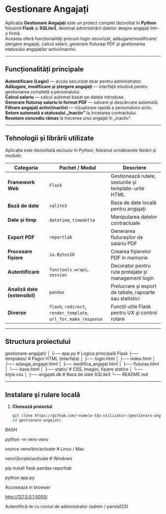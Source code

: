 #  Gestionare Angajați

Aplicația **Gestionare Angajați** este un proiect complet dezvoltat în **Python** folosind **Flask** și **SQLite3**, destinat administrării datelor despre angajați într-o firmă.  
Aceasta oferă funcționalități precum login securizat, adăugare/modificare/ștergere angajați, calcul salarii, generare fluturași PDF și gestionarea statusului angajaților activi/inactivi.

---

##  Funcționalități principale

**Autentificare (Login)** — acces securizat doar pentru administrator.  
**Adăugare, modificare și ștergere angajați** — interfață intuitivă pentru gestionarea completă a personalului.  
**Calcul salariu** — calcul automat bazat pe datele introduse.  
**Generare fluturaș salariu în format PDF** — salvare și descărcare automată.  
**Filtrare angajați activi/inactivi** — vizualizare rapidă a personalului activ.  
**Setare automată a statusului „Inactiv”** la încetarea contractului.  
**Resetare concediu rămas** la trecerea unui angajat în „inactiv”.  

---

##  Tehnologii și librării utilizate

Aplicația este dezvoltată exclusiv în Python, folosind următoarele librării și module:

| Categoria | Pachet / Modul | Descriere |
|------------|----------------|-----------|
| **Framework Web** | `Flask` | Gestionează rutele, sesiunile și template-urile HTML |
| **Bază de date** | `sqlite3` | Baza de date locală pentru angajați |
| **Date și timp** | `datetime`, `timedelta` | Manipularea datelor contractuale |
| **Export PDF** | `reportlab` | Generarea fluturașilor de salariu PDF |
| **Procesare fișiere** | `io.BytesIO` | Crearea fișierelor PDF în memorie |
| **Autentificare** | `functools.wraps`, `session` | Decorator pentru rute protejate și management login |
| **Analiză date (extensibil)** | `pandas` | Prelucrare și export de tabele, rapoarte sau statistici |
| **Diverse** | `flash`, `redirect`, `render_template`, `url_for`, `make_response` | Funcții utile Flask pentru UX și control rutare |

---

##  Structura proiectului

gestionare-angajati/
│
├── app.py # Logica principală Flask
├── templates/ # Pagini HTML (interfața)
│ ├── login.html
│ ├── index.html
│ ├── adauga_angajat.html
│ ├── modifica_angajat.html
│ ├── fluturas.html
│ └── base.html
│
├── static/ # CSS, imagini, fișiere statice
│ └── style.css
│
├── angajati.db # Baza de date SQLite3
└── README.md


---

##  Instalare și rulare locală

1. **Clonează proiectul**
   ```bash
   git clone https://github.com/<numele-tău-utilizator>/gestionare-angajati.git
   cd gestionare-angajati

BASH

python -m venv venv

source venv/bin/activate     # Linux / Mac

venv\Scripts\activate        # Windows

pip install flask pandas reportlab

python app.py

Acceseaza in browser

http://127.0.0.1:5000/

Autentifică-te cu contul de administrator (admin / parola123)
